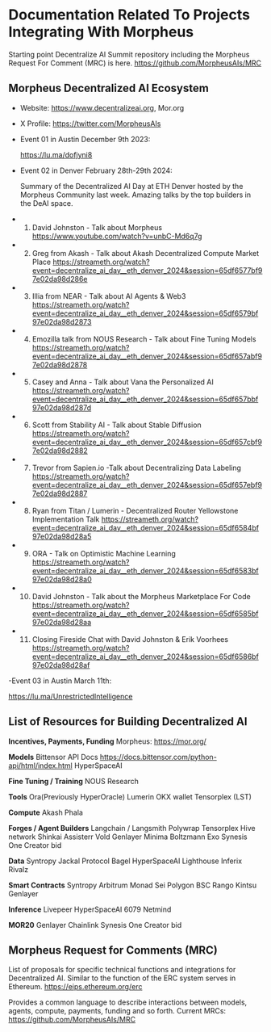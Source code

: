 # Documentation Related To Projects Integrating With Morpheus

Starting point Decentralize AI Summit repository including the Morpheus Request For Comment (MRC) is here.
https://github.com/MorpheusAIs/MRC

## Morpheus Decentralized AI Ecosystem
- Website: https://www.decentralizeai.org, Mor.org
- X Profile: https://twitter.com/MorpheusAIs

- Event 01 in Austin December 9th 2023:
  
  https://lu.ma/dofjyni8
  
- Event 02 in Denver February 28th-29th 2024: 

  Summary of the Decentralized AI Day at ETH Denver hosted by the Morpheus Community last week. Amazing talks by the top builders in the DeAI space.

- 1. David Johnston - Talk about Morpheus 
https://www.youtube.com/watch?v=unbC-Md6q7g

- 2. Greg from Akash - Talk about Akash Decentralized Compute Market Place
https://streameth.org/watch?event=decentralize_ai_day__eth_denver_2024&session=65df6577bf97e02da98d286e

- 3. Illia from NEAR - Talk about AI Agents & Web3 
https://streameth.org/watch?event=decentralize_ai_day__eth_denver_2024&session=65df6579bf97e02da98d2873

- 4. Emozilla talk from NOUS Research - Talk about Fine Tuning Models 
https://streameth.org/watch?event=decentralize_ai_day__eth_denver_2024&session=65df657abf97e02da98d2878

- 5. Casey and Anna - Talk about Vana the Personalized AI
https://streameth.org/watch?event=decentralize_ai_day__eth_denver_2024&session=65df657bbf97e02da98d287d

- 6. Scott from Stability AI - Talk about Stable Diffusion 
https://streameth.org/watch?event=decentralize_ai_day__eth_denver_2024&session=65df657cbf97e02da98d2882

- 7. Trevor from Sapien.io -Talk about Decentralizing Data Labeling
https://streameth.org/watch?event=decentralize_ai_day__eth_denver_2024&session=65df657ebf97e02da98d2887

- 8. Ryan from Titan / Lumerin - Decentralized Router Yellowstone Implementation Talk
https://streameth.org/watch?event=decentralize_ai_day__eth_denver_2024&session=65df6584bf97e02da98d28a5

- 9. ORA - Talk on Optimistic Machine Learning 
https://streameth.org/watch?event=decentralize_ai_day__eth_denver_2024&session=65df6583bf97e02da98d28a0

- 10. David Johnston - Talk about the Morpheus Marketplace For Code
https://streameth.org/watch?event=decentralize_ai_day__eth_denver_2024&session=65df6585bf97e02da98d28aa

- 11. Closing Fireside Chat with David Johnston & Erik Voorhees
https://streameth.org/watch?event=decentralize_ai_day__eth_denver_2024&session=65df6586bf97e02da98d28af

-Event 03 in Austin March 11th:

 https://lu.ma/UnrestrictedIntelligence

## List of Resources for Building Decentralized AI

**Incentives, Payments, Funding**
Morpheus: https://mor.org/

**Models**
Bittensor API Docs https://docs.bittensor.com/python-api/html/index.html
HyperSpaceAI

**Fine Tuning / Training**
NOUS Research

**Tools**
Ora(Previously HyperOracle)
Lumerin
OKX wallet
Tensorplex (LST)

**Compute**
Akash
Phala

**Forges / Agent Builders**
Langchain / Langsmith
Polywrap
Tensorplex
Hive network
Shinkai
Assisterr
Vold
Genlayer
Minima
Boltzmann
Exo
Synesis One
Creator bid

**Data**
Syntropy
Jackal Protocol
Bagel
HyperSpaceAI
Lighthouse
Inferix
Rivalz

**Smart Contracts**
Syntropy
Arbitrum 
Monad
Sei
Polygon
BSC
Rango
Kintsu
Genlayer

**Inference**
Livepeer
HyperSpaceAI
6079
Netmind

**MOR20**
Genlayer
Chainlink
Synesis One
Creator bid

## Morpheus Request for Comments (MRC)
List of proposals for specific technical functions and integrations for Decentralized AI.
Similar to the function of the ERC system serves in Ethereum. https://eips.ethereum.org/erc

Provides a common language to describe interactions between models, agents, compute, payments, funding and so forth.
Current MRCs: https://github.com/MorpheusAIs/MRC

